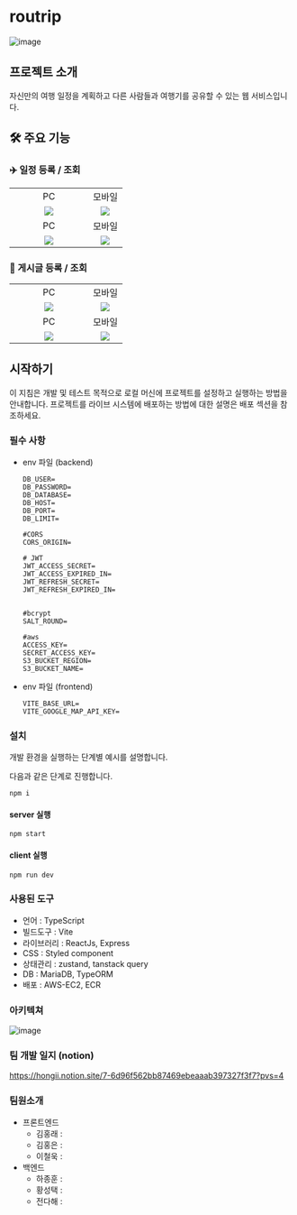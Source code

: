 # routrip
![image](https://github.com/7days-routrip/routrip/assets/66871221/bd89a73f-8621-4a7d-940f-bbfa1a51939b)


## 프로젝트 소개
자신만의 여행 일정을 계획하고 다른 사람들과 여행기를 공유할 수 있는 웹 서비스입니다.

## 🛠️ 주요 기능

### ✈️ 일정 등록 / 조회

<table>
    <tr>
      <td align="center">PC</td>
      <td align="center">모바일</td>
    </tr>
    <tr>
      <td align="center" width="70%"><img src="https://github.com/7days-routrip/routrip/assets/79950091/b7f8109e-6011-4cb1-921a-204fbede240f" /></td>
      <td align="center" width="30%"><img src="https://github.com/7days-routrip/routrip/assets/79950091/0ead3816-4c48-4519-8e9a-c91fc354c568" /></td>
    </tr>
    <tr>
      <td align="center">PC</td>
      <td align="center">모바일</td>
    </tr>
    <tr>
      <td align="center" width="70%"><img src="https://github.com/7days-routrip/routrip/assets/79950091/40aafa73-579a-427e-a138-3e3269dc7814" /></td>
      <td align="center" width="30%"><img src="https://github.com/7days-routrip/routrip/assets/79950091/8b413f72-9bf0-4834-9d2c-6e4772353fee" /></td>
    </tr>
 </table>

### 📝 게시글 등록 / 조회
 
 <table>
    <tr>
      <td align="center">PC</td>
      <td align="center">모바일</td>
    </tr>
    <tr>
      <td align="center" width="70%"><img src="https://github.com/7days-routrip/routrip/assets/79950091/5c102e4c-b59f-4267-8f37-0efcc8ee8e92" /></td>
      <td align="center" width="30%"><img src="https://github.com/7days-routrip/routrip/assets/79950091/ca0b2c91-1a65-4d89-91ee-5acb3d8a42e0" /></td>
    </tr>
    <tr>
      <td align="center">PC</td>
      <td align="center">모바일</td>
    </tr>
    <tr>
      <td align="center" width="70%"><img src="https://github.com/7days-routrip/routrip/assets/79950091/09cc8d18-48ae-4b26-8ded-8f80aa46ac23" /></td>
      <td align="center" width="30%"><img src="https://github.com/7days-routrip/routrip/assets/79950091/69cc7e34-61f8-4ee3-9565-9adf9b82b04f" /></td>
    </tr>
 </table>

## 시작하기
이 지침은 개발 및 테스트 목적으로 로컬 머신에 프로젝트를 설정하고 실행하는 방법을 안내합니다. 프로젝트를 라이브 시스템에 배포하는 방법에 대한 설명은 배포 섹션을 참조하세요.

### 필수 사항
- env 파일 (backend)
  ```env
  DB_USER=
  DB_PASSWORD=
  DB_DATABASE=
  DB_HOST= 
  DB_PORT=
  DB_LIMIT=
  
  #CORS
  CORS_ORIGIN=
  
  # JWT
  JWT_ACCESS_SECRET=
  JWT_ACCESS_EXPIRED_IN=
  JWT_REFRESH_SECRET=
  JWT_REFRESH_EXPIRED_IN=
  
  
  #bcrypt
  SALT_ROUND=
  
  #aws
  ACCESS_KEY=
  SECRET_ACCESS_KEY=
  S3_BUCKET_REGION=
  S3_BUCKET_NAME=
  ```
- env 파일 (frontend)
  ```env
  VITE_BASE_URL= 
  VITE_GOOGLE_MAP_API_KEY=
  ```

### 설치
개발 환경을 실행하는 단계별 예시를 설명합니다.

다음과 같은 단계로 진행합니다.

```
npm i
```

#### server 실행

```
npm start
```

#### client 실행

```
npm run dev
```

### 사용된 도구
- 언어 : TypeScript
- 빌드도구 : Vite
- 라이브러리 : ReactJs, Express
- CSS : Styled component
- 상태관리 : zustand, tanstack query
- DB :  MariaDB, TypeORM
- 배포 : AWS-EC2, ECR

### 아키텍쳐
![image](https://github.com/7days-routrip/routrip/assets/66871221/6292f74c-325b-42bc-b558-007eed246563)

### 팀 개발 일지 (notion)
https://hongii.notion.site/7-6d96f562bb87469ebeaaab397327f3f7?pvs=4

### 팀원소개
- 프론트엔드
  - 김홍래 :
  - 김홍은 :
  - 이철욱 :
- 백엔드
  - 하종훈 :
  - 황성택 :
  - 전다해 :
